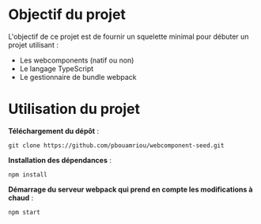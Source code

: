 # Objectif du projet

L'objectif de ce projet est de fournir un squelette minimal pour débuter un projet utilisant :
   + Les webcomponents (natif ou non)
   + Le langage TypeScript
   + Le gestionnaire de bundle webpack


# Utilisation du projet

**Téléchargement du dépôt** :

```shell
git clone https://github.com/pbouamriou/webcomponent-seed.git
```

**Installation des dépendances** :

```shell
npm install
```

**Démarrage du serveur webpack qui prend en compte les modifications à chaud** :

```shell
npm start
```
